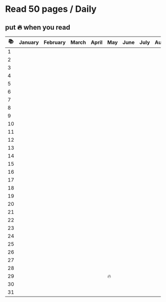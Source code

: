 # Read 50 pages / Daily

## put :fire: when you read

| :books: | January | February | March | April | May    | June | July | August | Sept. | Oct. | Nov. | Dec. |
| ------- | ------- | -------- | ----- | ----- | ------ | ---- | ---- | ------ | ----- | ---- | ---- | ---- |
| 1       |         |          |       |       |        |      |      |        |       |      |      |      |
| 2       |         |          |       |       |        |      |      |        |       |      |      |      |
| 3       |         |          |       |       |        |      |      |        |       |      |      |      |
| 4       |         |          |       |       |        |      |      |        |       |      |      |      |
| 5       |         |          |       |       |        |      |      |        |       |      |      |      |
| 6       |         |          |       |       |        |      |      |        |       |      |      |      |
| 7       |         |          |       |       |        |      |      |        |       |      |      |      |
| 8       |         |          |       |       |        |      |      |        |       |      |      |      |
| 9       |         |          |       |       |        |      |      |        |       |      |      |      |
| 10      |         |          |       |       |        |      |      |        |       |      |      |      |
| 11      |         |          |       |       |        |      |      |        |       |      |      |      |
| 12      |         |          |       |       |        |      |      |        |       |      |      |      |
| 13      |         |          |       |       |        |      |      |        |       |      |      |      |
| 14      |         |          |       |       |        |      |      |        |       |      |      |      |
| 15      |         |          |       |       |        |      |      |        |       |      |      |      |
| 16      |         |          |       |       |        |      |      |        |       |      |      |      |
| 17      |         |          |       |       |        |      |      |        |       |      |      |      |
| 18      |         |          |       |       |        |      |      |        |       |      |      |      |
| 19      |         |          |       |       |        |      |      |        |       |      |      |      |
| 20      |         |          |       |       |        |      |      |        |       |      |      |      |
| 21      |         |          |       |       |        |      |      |        |       |      |      |      |
| 22      |         |          |       |       |        |      |      |        |       |      |      |      |
| 23      |         |          |       |       |        |      |      |        |       |      |      |      |
| 24      |         |          |       |       |        |      |      |        |       |      |      |      |
| 25      |         |          |       |       |        |      |      |        |       |      |      |      |
| 26      |         |          |       |       |        |      |      |        |       |      |      |      |
| 27      |         |          |       |       |        |      |      |        |       |      |      |      |
| 28      |         |          |       |       |        |      |      |        |       |      |      |      |
| 29      |         |          |       |       | :fire: |      |      |        |       |      |      |      |
| 30      |         |          |       |       |        |      |      |        |       |      |      |      |
| 31      |         |          |       |       |        |      |      |        |       |      |      |      |
